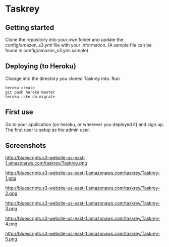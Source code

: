 # Taskrey 
## Getting started
Clone the repository into your own folder and update the config/amazon_s3.yml file with your information. (A sample file can be found in config/amazon_s3.yml.sample)

## Deploying (to Heroku)
Change into the directory you cloned Taskrey into. Run
  
    heroku create
    git push heroku master
    heroku rake db:migrate

## First use
Go to your application (on heroku, or wherever you deployed it) and sign up. The first user is setup as the admin user.

## Screenshots
http://bluescripts.s3-website-us-east-1.amazonaws.com/taskrey/Taskrey.png

http://bluescripts.s3-website-us-east-1.amazonaws.com/taskrey/Taskrey-1.png

http://bluescripts.s3-website-us-east-1.amazonaws.com/taskrey/Taskrey-2.png

http://bluescripts.s3-website-us-east-1.amazonaws.com/taskrey/Taskrey-3.png

http://bluescripts.s3-website-us-east-1.amazonaws.com/taskrey/Taskrey-4.png

http://bluescripts.s3-website-us-east-1.amazonaws.com/taskrey/Taskrey-5.png

